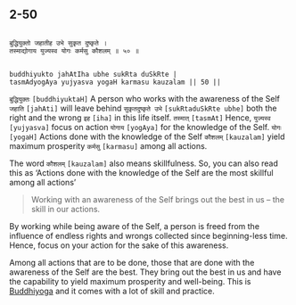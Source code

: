 ## 2-50


```shloka-sa

बुद्धियुक्तो जहातीह उभे सुकृत दुष्कृते ।
तस्माद्योगाय युज्यस्व योगः कर्मसु कौशलम् ॥ ५० ॥

```
```shloka-sa-hk

buddhiyukto jahAtIha ubhe sukRta duSkRte |
tasmAdyogAya yujyasva yogaH karmasu kauzalam || 50 ||

```
`बुद्धियुक्तः` `[buddhiyuktaH]` A person who works with the awareness of the Self `जहाति` `[jahAti]` will leave behind `सुकृतदुष्कृते उभे` `[sukRtaduSkRte ubhe]` both the right and the wrong `इह` `[iha]` in this life itself. `तस्मात्` `[tasmAt]` Hence, `युज्यस्व` `[yujyasva]` focus on action `योगाय` `[yogAya]` for the knowledge of the Self. `योगः` `[yogaH]` Actions done with the knowledge of the Self `कौशलम्` `[kauzalam]` yield maximum prosperity `कर्मसु` `[karmasu]` among all actions.

The word 
`कौशलम्` `[kauzalam]`
 also means skillfulness. So, you can also read this as ‘Actions done with the knowledge of the Self are the most skillful among all actions’



<a name='applnote_43'></a>
> Working with an awareness of the Self brings out the best in us – the skill in our actions.



By working while being aware of the Self, a person is freed from the influence of endless rights and wrongs collected since beginning-less time. Hence, focus on your action for the sake of this awareness. 

Among all actions that are to be done, those that are done with the awareness of the Self are the best. They bring out the best in us and have the capability to yield maximum prosperity and well-being. This is 
[Buddhiyoga](buddhiyOga_a_defn)
 and it comes with a lot of skill and practice.



